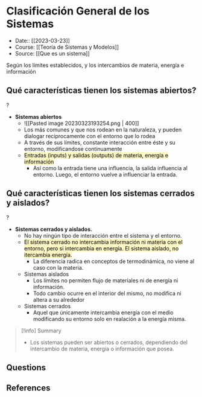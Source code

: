 # Clasificación General de los Sistemas

- Date:: [[2023-03-23]]
- Course: [[Teoría de Sistemas y Modelos]]
- Source: [[Que es un sistema]]


Según los límites establecidos, y los intercambios de materia, energía e información

## Qué características tienen los sistemas abiertos?
?
- **Sistemas abiertos**
	- ![[Pasted image 20230323193254.png | 400]]
	- Los más comunes y que nos rodean en la naturaleza, y pueden dialogar reciprocamente con el entorno que lo rodea
	- A través de sus límites, constante interacción entre éste y su entorno, modificandose continuamente 
	- <mark style="background: #FFF3A3A6;">Entradas (inputs) y salidas (outputs) de materia, energía e información</mark>
		- Así como la entrada tiene una influencia, la salida influencia al entorno. Luego, el entorno vuelve a influenciar la entrada.

## Qué características tienen los sistemas cerrados y aislados?
?
- **Sistemas cerrados y aislados.**
	- No hay ningún tipo de interacción entre el sistema y el entorno.
	- <mark style="background: #FFF3A3A6;">El sistema cerrado no intercambia información ni materia con el entorno, pero si intercambia en energía. El sistema aislado, no itercambia energía.</mark>
		- La diferencia radica en conceptos de termodinámica, no viene al caso con la materia.
	- Sistemas aislados
		- Los límites no permiten flujo de materiales ni de energía ni información.
		- Todo cambio ocurre en el interior del mismo, no modifica ni altera a su alrededor
	- Sistemas cerrados
		- Aquel que únicamente intercambia energía con el medio modificando su entorno solo en realación a la energía misma.




>[!info] Summary
> - Los sistemas pueden ser abiertos o cerrados, dependiendo del intercambio de materia, energía o información que posea.



## Questions




## References


